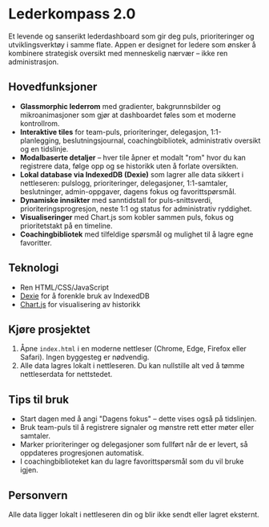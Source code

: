 # Lederkompass 2.0

Et levende og sanserikt lederdashboard som gir deg puls, prioriteringer og utviklingsverktøy i samme flate. Appen er designet for ledere som ønsker å kombinere strategisk oversikt med menneskelig nærvær – ikke ren administrasjon.

## Hovedfunksjoner

- **Glassmorphic lederrom** med gradienter, bakgrunnsbilder og mikroanimasjoner som gjør at dashboardet føles som et moderne kontrollrom.
- **Interaktive tiles** for team-puls, prioriteringer, delegasjon, 1:1-planlegging, beslutningsjournal, coachingbibliotek, administrativ oversikt og en tidslinje.
- **Modalbaserte detaljer** – hver tile åpner et modalt "rom" hvor du kan registrere data, følge opp og se historikk uten å forlate oversikten.
- **Lokal database via IndexedDB (Dexie)** som lagrer alle data sikkert i nettleseren: pulslogg, prioriteringer, delegasjoner, 1:1-samtaler, beslutninger, admin-oppgaver, dagens fokus og favorittspørsmål.
- **Dynamiske innsikter** med sanntidstall for puls-snittsverdi, prioriteringsprogresjon, neste 1:1 og status for administrativ ryddighet.
- **Visualiseringer** med Chart.js som kobler sammen puls, fokus og prioritetstakt på en timeline.
- **Coachingbibliotek** med tilfeldige spørsmål og mulighet til å lagre egne favoritter.

## Teknologi

- Ren HTML/CSS/JavaScript
- [Dexie](https://dexie.org/) for å forenkle bruk av IndexedDB
- [Chart.js](https://www.chartjs.org/) for visualisering av historikk

## Kjøre prosjektet

1. Åpne `index.html` i en moderne nettleser (Chrome, Edge, Firefox eller Safari). Ingen byggesteg er nødvendig.
2. Alle data lagres lokalt i nettleseren. Du kan nullstille alt ved å tømme nettleserdata for nettstedet.

## Tips til bruk

- Start dagen med å angi "Dagens fokus" – dette vises også på tidslinjen.
- Bruk team-puls til å registrere signaler og mønstre rett etter møter eller samtaler.
- Marker prioriteringer og delegasjoner som fullført når de er levert, så oppdateres progresjonen automatisk.
- I coachingbiblioteket kan du lagre favorittspørsmål som du vil bruke igjen.

## Personvern

Alle data ligger lokalt i nettleseren din og blir ikke sendt eller lagret eksternt.
